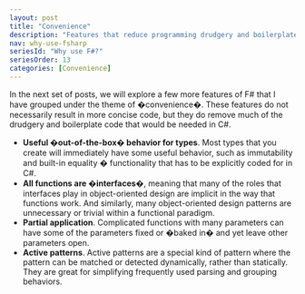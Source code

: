 ```yaml
---
layout: post
title: "Convenience"
description: "Features that reduce programming drudgery and boilerplate code"
nav: why-use-fsharp
seriesId: "Why use F#?"
seriesOrder: 13
categories: [Convenience]
---
```


In the next set of posts, we will explore a few more features of F# that I have grouped under the theme of �convenience�.  These features do not necessarily result in more concise code, but they do remove much of the drudgery and boilerplate code that would be needed in C#.

* **Useful �out-of-the-box� behavior for types**. Most types that you create will immediately have some useful behavior, such as immutability and built-in equality � functionality that has to be explicitly coded for in C#.
* **All functions are �interfaces�**, meaning that many of the roles that interfaces play in object-oriented design are implicit in the way that functions work.  And similarly, many object-oriented design patterns are unnecessary or trivial within a functional paradigm.
* **Partial application**. Complicated functions with many parameters can have some of the parameters fixed or �baked in� and yet leave other parameters open.
* **Active patterns**. Active patterns are a special kind of pattern where the pattern can be matched or detected dynamically, rather than statically.  They are great for simplifying frequently used parsing and grouping behaviors.
